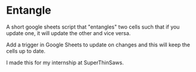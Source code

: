 # Entangle

A short google sheets script that "entangles" two cells such that if you update one, it will update the other and vice versa.

Add a trigger in Google Sheets to update on changes and this will keep the cells up to date.

I made this for my internship at SuperThinSaws.